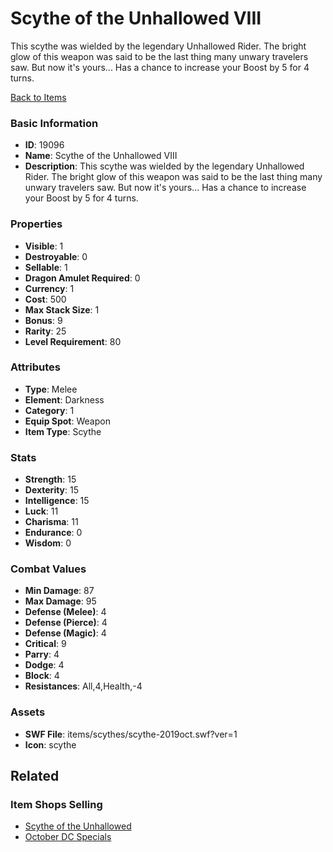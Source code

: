 # Scythe of the Unhallowed VIII

This scythe was wielded by the legendary Unhallowed Rider. The bright glow of this weapon was said to be the last thing many unwary travelers saw. But now it's yours... Has a chance to increase your Boost by 5 for 4 turns.

[Back to Items](../items.md)

### Basic Information

- **ID**: 19096
- **Name**: Scythe of the Unhallowed VIII
- **Description**: This scythe was wielded by the legendary Unhallowed Rider. The bright glow of this weapon was said to be the last thing many unwary travelers saw. But now it&#039;s yours... Has a chance to increase your Boost by 5 for 4 turns.

### Properties

- **Visible**: 1
- **Destroyable**: 0
- **Sellable**: 1
- **Dragon Amulet Required**: 0
- **Currency**: 1
- **Cost**: 500
- **Max Stack Size**: 1
- **Bonus**: 9
- **Rarity**: 25
- **Level Requirement**: 80

### Attributes

- **Type**: Melee
- **Element**: Darkness
- **Category**: 1
- **Equip Spot**: Weapon
- **Item Type**: Scythe

### Stats

- **Strength**: 15
- **Dexterity**: 15
- **Intelligence**: 15
- **Luck**: 11
- **Charisma**: 11
- **Endurance**: 0
- **Wisdom**: 0

### Combat Values

- **Min Damage**: 87
- **Max Damage**: 95
- **Defense (Melee)**: 4
- **Defense (Pierce)**: 4
- **Defense (Magic)**: 4
- **Critical**: 9
- **Parry**: 4
- **Dodge**: 4
- **Block**: 4
- **Resistances**: All,4,Health,-4

### Assets

- **SWF File**: items/scythes/scythe-2019oct.swf?ver=1
- **Icon**: scythe

## Related

### Item Shops Selling

- [Scythe of the Unhallowed](../item-shops/643-scythe-of-the-unhallowed.md)
- [October DC Specials](../item-shops/680-october-dc-specials.md)

